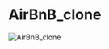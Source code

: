 # AirBnB_clone
![AirBnB_clone](https://github.com/Adeniyii/AirBnB_clone/blob/main/assets/hbnb_logo.png)


